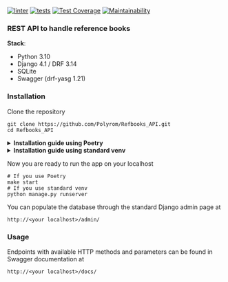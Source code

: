 [![linter](https://github.com/Polyrom/Refbooks_API/actions/workflows/linter.yml/badge.svg)](https://github.com/Polyrom/Refbooks_API/actions/workflows/linter.yml) [![tests](https://github.com/Polyrom/Refbooks_API/actions/workflows/tests.yml/badge.svg)](https://github.com/Polyrom/Refbooks_API/actions/workflows/tests.yml) [![Test Coverage](https://api.codeclimate.com/v1/badges/7551ecaf8b206118fb0f/test_coverage)](https://codeclimate.com/github/Polyrom/Refbooks_API/test_coverage) [![Maintainability](https://api.codeclimate.com/v1/badges/7551ecaf8b206118fb0f/maintainability)](https://codeclimate.com/github/Polyrom/Refbooks_API/maintainability)

### REST API to handle reference books

 **Stack**:
+ Python 3.10
+ Django 4.1 / DRF 3.14
+ SQLite
+ Swagger (drf-yasg 1.21)

### Installation
Clone the repository
```
git clone https://github.com/Polyrom/Refbooks_API.git
cd Refbooks_API
```
<details>
<summary><strong>Installation guide using Poetry</strong></summary>
<br>
If you don't have Poetry installed, here's the installation guide:
         <a href="https://python-poetry.org/docs/"><strong>Poetry installation</strong></a>

1. Install dependencies

```
make install
```
2. Create and populate the .env file
```
make env
```

3. Migrate the DB and create supersuser
```
make initial-migration
make superuser
```
</details>
<details>
<summary><strong>Installation guide using standard venv</strong></summary>
<br>
1. Create and activate virtual environment

```
python3 -m venv venv
source venv/bin/activate
```
2. Install dependencies
```
pip install -r requirements.txt
```
3. Create and populate the .env file
```
python contrib/env_generator.py
```
4. Migrate the DB schema and create superuser
```
python manage.py migrate --run-syncdb
python manage.py createsuperuser
```
</details>

Now you are ready to run the app on your localhost
```
# If you use Poetry
make start
# If you use standard venv
python manage.py runserver
```
You can populate the database through the standard Django admin
page at 

```
http://<your localhost>/admin/
```
### Usage
Endpoints with available HTTP methods and parameters can be found
in Swagger documentation at
```
http://<your localhost>/docs/
```